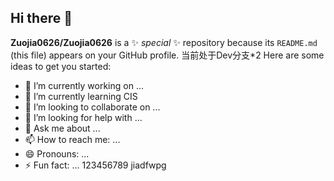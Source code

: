 ## Hi there 👋

**Zuojia0626/Zuojia0626** is a ✨ _special_ ✨ repository because its `README.md` (this file) appears on your GitHub profile.
当前处于Dev分支*2
Here are some ideas to get you started:

- 🔭 I’m currently working on ...
- 🌱 I’m currently learning CIS
- 👯 I’m looking to collaborate on ...
- 🤔 I’m looking for help with ...
- 💬 Ask me about ...
- 📫 How to reach me: ...
- 😄 Pronouns: ...
- ⚡ Fun fact: ...
    123456789
    jiadfwpg